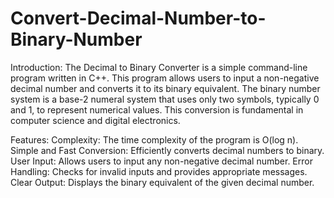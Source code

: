 # Convert-Decimal-Number-to-Binary-Number

Introduction:
The Decimal to Binary Converter is a simple command-line program written in C++. This program allows users to input a non-negative decimal number and converts it to its binary equivalent. The binary number system is a base-2 numeral system that uses only two symbols, typically 0 and 1, to represent numerical values. This conversion is fundamental in computer science and digital electronics.

Features:
Complexity: The time complexity of the program is O(log n).
Simple and Fast Conversion: Efficiently converts decimal numbers to binary.
User Input: Allows users to input any non-negative decimal number.
Error Handling: Checks for invalid inputs and provides appropriate messages.
Clear Output: Displays the binary equivalent of the given decimal number.
